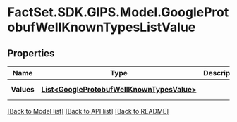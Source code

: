 # FactSet.SDK.GIPS.Model.GoogleProtobufWellKnownTypesListValue

## Properties

Name | Type | Description | Notes
------------ | ------------- | ------------- | -------------
**Values** | [**List&lt;GoogleProtobufWellKnownTypesValue&gt;**](GoogleProtobufWellKnownTypesValue.md) |  | [optional] [readonly] 

[[Back to Model list]](../README.md#documentation-for-models) [[Back to API list]](../README.md#documentation-for-api-endpoints) [[Back to README]](../README.md)

